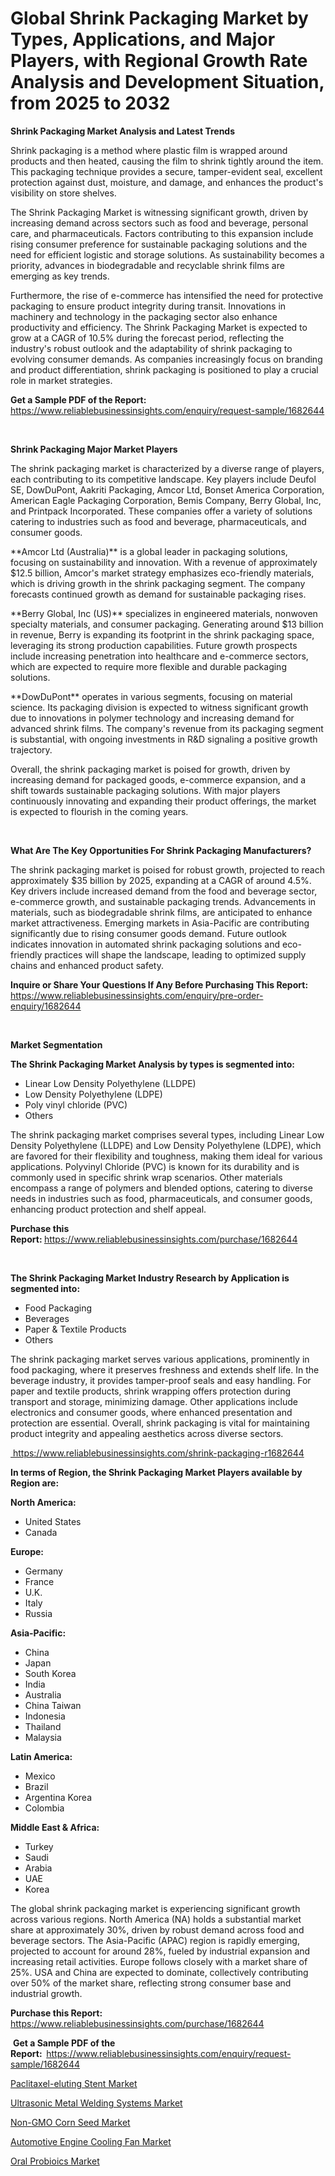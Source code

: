 <p><h1>Global Shrink Packaging Market by Types, Applications, and Major Players, with Regional Growth Rate Analysis and Development Situation, from 2025 to 2032</h1></p><p><strong>Shrink Packaging Market Analysis and Latest Trends</strong></p>
<p><p>Shrink packaging is a method where plastic film is wrapped around products and then heated, causing the film to shrink tightly around the item. This packaging technique provides a secure, tamper-evident seal, excellent protection against dust, moisture, and damage, and enhances the product's visibility on store shelves.</p><p>The Shrink Packaging Market is witnessing significant growth, driven by increasing demand across sectors such as food and beverage, personal care, and pharmaceuticals. Factors contributing to this expansion include rising consumer preference for sustainable packaging solutions and the need for efficient logistic and storage solutions. As sustainability becomes a priority, advances in biodegradable and recyclable shrink films are emerging as key trends.</p><p>Furthermore, the rise of e-commerce has intensified the need for protective packaging to ensure product integrity during transit. Innovations in machinery and technology in the packaging sector also enhance productivity and efficiency. The Shrink Packaging Market is expected to grow at a CAGR of 10.5% during the forecast period, reflecting the industry's robust outlook and the adaptability of shrink packaging to evolving consumer demands. As companies increasingly focus on branding and product differentiation, shrink packaging is positioned to play a crucial role in market strategies.</p></p>
<p><strong>Get a Sample PDF of the Report:&nbsp;</strong> <a href="https://www.reliablebusinessinsights.com/enquiry/request-sample/1682644?utm_campaign=2263&utm_medium=2&utm_source=Github&utm_content=ia&utm_term=30012025&utm_id=shrink-packaging">https://www.reliablebusinessinsights.com/enquiry/request-sample/1682644</a></p>
<p>&nbsp;</p>
<p><strong>Shrink Packaging Major Market Players</strong></p>
<p><p>The shrink packaging market is characterized by a diverse range of players, each contributing to its competitive landscape. Key players include Deufol SE, DowDuPont, Aakriti Packaging, Amcor Ltd, Bonset America Corporation, American Eagle Packaging Corporation, Bemis Company, Berry Global, Inc, and Printpack Incorporated. These companies offer a variety of solutions catering to industries such as food and beverage, pharmaceuticals, and consumer goods.</p><p>**Amcor Ltd (Australia)** is a global leader in packaging solutions, focusing on sustainability and innovation. With a revenue of approximately $12.5 billion, Amcor's market strategy emphasizes eco-friendly materials, which is driving growth in the shrink packaging segment. The company forecasts continued growth as demand for sustainable packaging rises.</p><p>**Berry Global, Inc (US)** specializes in engineered materials, nonwoven specialty materials, and consumer packaging. Generating around $13 billion in revenue, Berry is expanding its footprint in the shrink packaging space, leveraging its strong production capabilities. Future growth prospects include increasing penetration into healthcare and e-commerce sectors, which are expected to require more flexible and durable packaging solutions.</p><p>**DowDuPont** operates in various segments, focusing on material science. Its packaging division is expected to witness significant growth due to innovations in polymer technology and increasing demand for advanced shrink films. The company's revenue from its packaging segment is substantial, with ongoing investments in R&D signaling a positive growth trajectory.</p><p>Overall, the shrink packaging market is poised for growth, driven by increasing demand for packaged goods, e-commerce expansion, and a shift towards sustainable packaging solutions. With major players continuously innovating and expanding their product offerings, the market is expected to flourish in the coming years.</p></p>
<p>&nbsp;</p>
<p><strong>What Are The Key Opportunities For Shrink Packaging Manufacturers?</strong></p>
<p><p>The shrink packaging market is poised for robust growth, projected to reach approximately $35 billion by 2025, expanding at a CAGR of around 4.5%. Key drivers include increased demand from the food and beverage sector, e-commerce growth, and sustainable packaging trends. Advancements in materials, such as biodegradable shrink films, are anticipated to enhance market attractiveness. Emerging markets in Asia-Pacific are contributing significantly due to rising consumer goods demand. Future outlook indicates innovation in automated shrink packaging solutions and eco-friendly practices will shape the landscape, leading to optimized supply chains and enhanced product safety.</p></p>
<p><strong>Inquire or Share Your Questions If Any Before Purchasing This Report:</strong> <a href="https://www.reliablebusinessinsights.com/enquiry/pre-order-enquiry/1682644?utm_campaign=2263&utm_medium=2&utm_source=Github&utm_content=ia&utm_term=30012025&utm_id=shrink-packaging">https://www.reliablebusinessinsights.com/enquiry/pre-order-enquiry/1682644</a></p>
<p>&nbsp;</p>
<p><strong>Market Segmentation</strong></p>
<p><strong>The Shrink Packaging Market Analysis by types is segmented into:</strong></p>
<p><ul><li>Linear Low Density Polyethylene (LLDPE)</li><li>Low Density Polyethylene (LDPE)</li><li>Poly vinyl chloride (PVC)</li><li>Others</li></ul></p>
<p><p>The shrink packaging market comprises several types, including Linear Low Density Polyethylene (LLDPE) and Low Density Polyethylene (LDPE), which are favored for their flexibility and toughness, making them ideal for various applications. Polyvinyl Chloride (PVC) is known for its durability and is commonly used in specific shrink wrap scenarios. Other materials encompass a range of polymers and blended options, catering to diverse needs in industries such as food, pharmaceuticals, and consumer goods, enhancing product protection and shelf appeal.</p></p>
<p><strong>Purchase this Report:&nbsp;</strong><a href="https://www.reliablebusinessinsights.com/purchase/1682644?utm_campaign=2263&utm_medium=2&utm_source=Github&utm_content=ia&utm_term=30012025&utm_id=shrink-packaging">https://www.reliablebusinessinsights.com/purchase/1682644</a></p>
<p>&nbsp;</p>
<p><strong>The Shrink Packaging Market Industry Research by Application is segmented into:</strong></p>
<p><ul><li>Food Packaging</li><li>Beverages</li><li>Paper & Textile Products</li><li>Others</li></ul></p>
<p><p>The shrink packaging market serves various applications, prominently in food packaging, where it preserves freshness and extends shelf life. In the beverage industry, it provides tamper-proof seals and easy handling. For paper and textile products, shrink wrapping offers protection during transport and storage, minimizing damage. Other applications include electronics and consumer goods, where enhanced presentation and protection are essential. Overall, shrink packaging is vital for maintaining product integrity and appealing aesthetics across diverse sectors.</p></p>
<p><a href="https://www.reliablebusinessinsights.com/shrink-packaging-r1682644?utm_campaign=2263&utm_medium=2&utm_source=Github&utm_content=ia&utm_term=30012025&utm_id=shrink-packaging">&nbsp;https://www.reliablebusinessinsights.com/shrink-packaging-r1682644</a></p>
<p><strong>In terms of Region, the Shrink Packaging Market Players available by Region are:</strong></p>
<p>
    <p> <strong> North America: </strong>
        <ul>
            <li>United States</li>
            <li>Canada</li>
        </ul>
        </p> 
    <p> <strong> Europe: </strong>
        <ul>
            <li>Germany</li>
            <li>France</li>
            <li>U.K.</li>
            <li>Italy</li>
            <li>Russia</li>
        </ul>
        </p> 
    <p> <strong> Asia-Pacific: </strong>
        <ul>
            <li>China</li>
            <li>Japan</li>
            <li>South Korea</li>
            <li>India</li>
            <li>Australia</li>
            <li>China Taiwan</li>
            <li>Indonesia</li>
            <li>Thailand</li>
            <li>Malaysia</li>
        </ul>
        </p> 
    <p> <strong> Latin America: </strong>
        <ul>
            <li>Mexico</li>
            <li>Brazil</li>
            <li>Argentina Korea</li>
            <li>Colombia</li>
        </ul>
        </p> 
    <p> <strong> Middle East & Africa: </strong>
        <ul>
            <li>Turkey</li>
            <li>Saudi</li>
            <li>Arabia</li>
            <li>UAE</li>
            <li>Korea</li>
        </ul>
    </p>
    </p>
<p><p>The global shrink packaging market is experiencing significant growth across various regions. North America (NA) holds a substantial market share at approximately 30%, driven by robust demand across food and beverage sectors. The Asia-Pacific (APAC) region is rapidly emerging, projected to account for around 28%, fueled by industrial expansion and increasing retail activities. Europe follows closely with a market share of 25%. USA and China are expected to dominate, collectively contributing over 50% of the market share, reflecting strong consumer base and industrial growth.</p></p>
<p><strong>Purchase this Report: </strong><a href="https://www.reliablebusinessinsights.com/purchase/1682644?utm_campaign=2263&utm_medium=2&utm_source=Github&utm_content=ia&utm_term=30012025&utm_id=shrink-packaging">https://www.reliablebusinessinsights.com/purchase/1682644</a></p>
<p>&nbsp;<strong>Get a Sample PDF of the Report:&nbsp;&nbsp;</strong><a href="https://www.reliablebusinessinsights.com/enquiry/request-sample/1682644?utm_campaign=2263&utm_medium=2&utm_source=Github&utm_content=ia&utm_term=30012025&utm_id=shrink-packaging">https://www.reliablebusinessinsights.com/enquiry/request-sample/1682644</a></p>
<p><strong></strong></p>
<p><p><a href="https://www.linkedin.com/pulse/comprehensive-assessment-paclitaxel-eluting-stent-markets-7y5ac?utm_campaign=2263&utm_medium=2&utm_source=Github&utm_content=ia&utm_term=30012025&utm_id=shrink-packaging">Paclitaxel-eluting Stent Market</a></p><p><a href="https://www.linkedin.com/pulse/ultrasonic-metal-welding-systemsmarket-analysis-forecastinggrowth-jg6ce?utm_campaign=2263&utm_medium=2&utm_source=Github&utm_content=ia&utm_term=30012025&utm_id=shrink-packaging">Ultrasonic Metal Welding Systems Market</a></p><p><a href="https://www.linkedin.com/pulse/non-gmo-corn-seed-market-research-industry-data-forecasted-cagr-o9mke?utm_campaign=2263&utm_medium=2&utm_source=Github&utm_content=ia&utm_term=30012025&utm_id=shrink-packaging">Non-GMO Corn Seed Market</a></p><p><a href="https://www.linkedin.com/pulse/exploring-growth-potential-automotive-engine-cooling-fan-aeclc?utm_campaign=2263&utm_medium=2&utm_source=Github&utm_content=ia&utm_term=30012025&utm_id=shrink-packaging">Automotive Engine Cooling Fan Market</a></p><p><a href="https://www.linkedin.com/pulse/insights-oral-probioics-industry-market-financial-status-bvvoe?utm_campaign=2263&utm_medium=2&utm_source=Github&utm_content=ia&utm_term=30012025&utm_id=shrink-packaging">Oral Probioics Market</a></p></p>